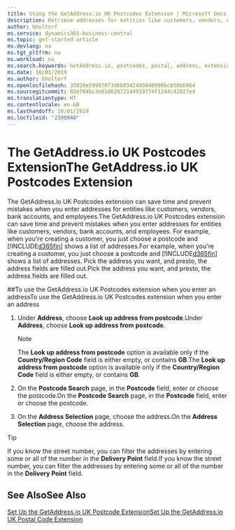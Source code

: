 ```yaml
---
title: Using the GetAddress.io UK Postcodes Extension | Microsoft Docs
description: Retrieve addresses for entities like customers, vendors, employees, and banks in the United Kingdom from the GetAddress.io service.
author: bholtorf
ms.service: dynamics365-business-central
ms.topic: get-started-article
ms.devlang: na
ms.tgt_pltfrm: na
ms.workload: na
ms.search.keywords: GetAddress.io, postcodes, postal, address, extension
ms.date: 10/01/2019
ms.author: bholtorf
ms.openlocfilehash: 35020e59997073d6b0342493048990bcb50b6964
ms.sourcegitcommit: 02e704bc3e01d62072144919774f1244c42827e4
ms.translationtype: HT
ms.contentlocale: en-GB
ms.lasthandoff: 10/01/2019
ms.locfileid: "2300948"
---
```

# <a name="the-getaddressio-uk-postcodes-extension"></a><span data-ttu-id="f83ff-103">The GetAddress.io UK Postcodes Extension</span><span class="sxs-lookup"><span data-stu-id="f83ff-103">The GetAddress.io UK Postcodes Extension</span></span>
<span data-ttu-id="f83ff-104">The GetAddress.io UK Postcodes extension can save time and prevent mistakes when you enter addresses for entities like customers, vendors, bank accounts, and employees.</span><span class="sxs-lookup"><span data-stu-id="f83ff-104">The GetAddress.io UK Postcodes extension can save time and prevent mistakes when you enter addresses for entities like customers, vendors, bank accounts, and employees.</span></span> <span data-ttu-id="f83ff-105">For example, when you're creating a customer, you just choose a postcode and [!INCLUDE[d365fin](../../includes/d365fin_md.md)] shows a list of addresses.</span><span class="sxs-lookup"><span data-stu-id="f83ff-105">For example, when you're creating a customer, you just choose a postcode and [!INCLUDE[d365fin](../../includes/d365fin_md.md)] shows a list of addresses.</span></span> <span data-ttu-id="f83ff-106">Pick the address you want, and presto, the address fields are filled out.</span><span class="sxs-lookup"><span data-stu-id="f83ff-106">Pick the address you want, and presto, the address fields are filled out.</span></span>  

##<a name="to-use-the-getaddressio-uk-postcodes-extension-when-you-enter-an-address"></a><span data-ttu-id="f83ff-107">To use the GetAddress.io UK Postcodes extension when you enter an address</span><span class="sxs-lookup"><span data-stu-id="f83ff-107">To use the GetAddress.io UK Postcodes extension when you enter an address</span></span>
1. <span data-ttu-id="f83ff-108">Under **Address**, choose **Look up address from postcode**.</span><span class="sxs-lookup"><span data-stu-id="f83ff-108">Under **Address**, choose **Look up address from postcode**.</span></span>  

    > [!NOTE]  
    >   <span data-ttu-id="f83ff-109">The **Look up address from postcode** option is available only if the **Country/Region Code** field is either empty, or contains **GB**.</span><span class="sxs-lookup"><span data-stu-id="f83ff-109">The **Look up address from postcode** option is available only if the **Country/Region Code** field is either empty, or contains **GB**.</span></span>
2. <span data-ttu-id="f83ff-110">On the **Postcode Search** page, in the **Postcode** field, enter or choose the postcode.</span><span class="sxs-lookup"><span data-stu-id="f83ff-110">On the **Postcode Search** page, in the **Postcode** field, enter or choose the postcode.</span></span>  
3. <span data-ttu-id="f83ff-111">On the **Address Selection** page, choose the address.</span><span class="sxs-lookup"><span data-stu-id="f83ff-111">On the **Address Selection** page, choose the address.</span></span>  

> [!TIP]  
>   <span data-ttu-id="f83ff-112">If you know the street number, you can filter the addresses by entering some or all of the number in the **Delivery Point** field.</span><span class="sxs-lookup"><span data-stu-id="f83ff-112">If you know the street number, you can filter the addresses by entering some or all of the number in the **Delivery Point** field.</span></span>


## <a name="see-also"></a><span data-ttu-id="f83ff-113">See Also</span><span class="sxs-lookup"><span data-stu-id="f83ff-113">See Also</span></span>
[<span data-ttu-id="f83ff-114">Set Up the GetAddress.io UK Postcode Extension</span><span class="sxs-lookup"><span data-stu-id="f83ff-114">Set Up the GetAddress.io UK Postal Code Extension</span></span>](uk-setup-postal-code-service.md)
